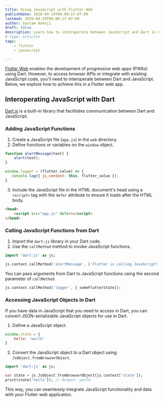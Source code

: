 ```yaml
---
title: Using JavaScript with Flutter Web
publishdate: 2020-04-19T08:00:17-07:00
lastmod: 2020-04-19T08:00:17-07:00
author: Gautam Ankoji
draft: false
description: Learn how to interoperate between JavaScript and Dart in Flutter Web applications.
# type: articles
tags: 
    - flutter
    - javascript

---
```


[Flutter Web](https://flutter.dev/web) enables the development of progressive web apps (PWAs) using Dart. However, to access browser APIs or integrate with existing JavaScript code, you'll need to interoperate between Dart and JavaScript. Below, we explore how to achieve this in a Flutter web app.

## Interoperating JavaScript with Dart

[Dart.js](https://api.dart.dev/stable/2.7.2/dart-js/dart-js-library.html) is a built-in library that facilitates communication between Dart and JavaScript.

### Adding JavaScript Functions

1. Create a JavaScript file (`app.js`) in the `web` directory.
2. Define functions or variables on the `window` object.

```javascript
function alertMessage(text) {
    alert(text);
}

window.logger = (flutter_value) => {
   console.log({ js_context: this, flutter_value });
}
```

3. Include the JavaScript file in the HTML document's head using a `<script>` tag with the `defer` attribute to ensure it loads after the HTML body.

```html
<head>
    <script src="app.js" defer></script>
</head>
```

### Calling JavaScript Functions from Dart

1. Import the `dart:js` library in your Dart code.
2. Use the `callMethod` method to invoke JavaScript functions.

```dart
import 'dart:js' as js;

js.context.callMethod('alertMessage', ['Flutter is calling JavaScript!']);
```

You can pass arguments from Dart to JavaScript functions using the second parameter of `callMethod`.

```dart
js.context.callMethod('logger', [_someFlutterState]);
```

### Accessing JavaScript Objects in Dart

If you have data in JavaScript that you need to access in Dart, you can convert JSON-serializable JavaScript objects for use in Dart.

1. Define a JavaScript object.

```javascript
window.state = {
    hello: 'world'
}
```

2. Convert the JavaScript object to a Dart object using `JsObject.fromBrowserObject`.

```dart
import 'dart:js' as js;

var state = js.JsObject.fromBrowserObject(js.context['state']);
print(state['hello']); // Output: world
```

This way, you can seamlessly integrate JavaScript functionality and data with your Flutter web application.
